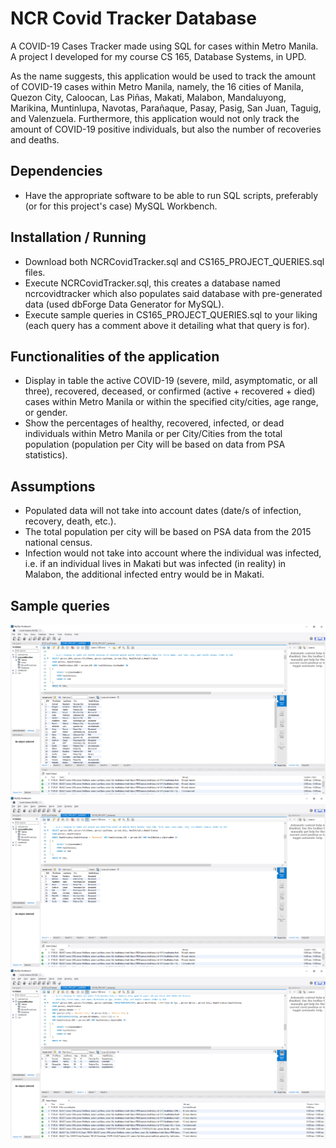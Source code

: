 # NCR Covid Tracker Database
A COVID-19 Cases Tracker made using SQL for cases within Metro Manila. A project I developed for my course CS 165, Database Systems, in UPD.

As the name suggests, this application would be used to track the amount of COVID-19 cases within Metro Manila, namely, the 16 cities of Manila, Quezon City, Caloocan, Las Piñas, Makati, Malabon, Mandaluyong, Marikina, Muntinlupa, Navotas, Parañaque, Pasay, Pasig, San Juan, Taguig, and Valenzuela. Furthermore, this application would not only track the amount of COVID-19 positive individuals, but also the number of recoveries and deaths.

## Dependencies
- Have the appropriate software to be able to run SQL scripts, preferably (or for this project's case) MySQL Workbench.

## Installation / Running
- Download both NCRCovidTracker.sql and CS165_PROJECT_QUERIES.sql files.
- Execute NCRCovidTracker.sql, this creates a database named ncrcovidtracker which also populates said database with pre-generated data (used dbForge Data Generator for MySQL).
- Execute sample queries in CS165_PROJECT_QUERIES.sql to your liking (each query has a comment above it detailing what that query is for).

## Functionalities of the application
- Display in table the active COVID-19 (severe, mild, asymptomatic, or all three), recovered, deceased, or confirmed (active + recovered + died) cases within Metro Manila or within the specified city/cities, age range, or gender.
- Show the percentages of healthy, recovered, infected, or dead individuals within Metro Manila or per City/Cities from the total population (population per City will be based on data from PSA statistics).

## Assumptions
- Populated data will not take into account dates (date/s of infection, recovery, death, etc.).
- The total population per city will be based on PSA data from the 2015 national census.
- Infection would not take into account where the individual was infected, i.e. if an individual lives in Makati but was infected (in reality) in Malabon, the additional infected entry would be in Makati.

## Sample queries
![alt text](https://github.com/mspardinas/MySQL-NCR-Covid-Tracker-Database/blob/master/readme-images/query-1a.png)
![alt text](https://github.com/mspardinas/MySQL-NCR-Covid-Tracker-Database/blob/master/readme-images/query-1c.png)
![alt text](https://github.com/mspardinas/MySQL-NCR-Covid-Tracker-Database/blob/master/readme-images/query-1f.png)
